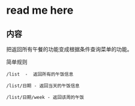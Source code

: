 # read me here

内容
---
把返回所有午餐的功能变成根据条件查询菜单的功能。

简单规则
```
/list  -  返回所有的午饭信息 

/list/日期 - 返回当天的午饭信息

/list/日期/week - 返回该周的午饭
